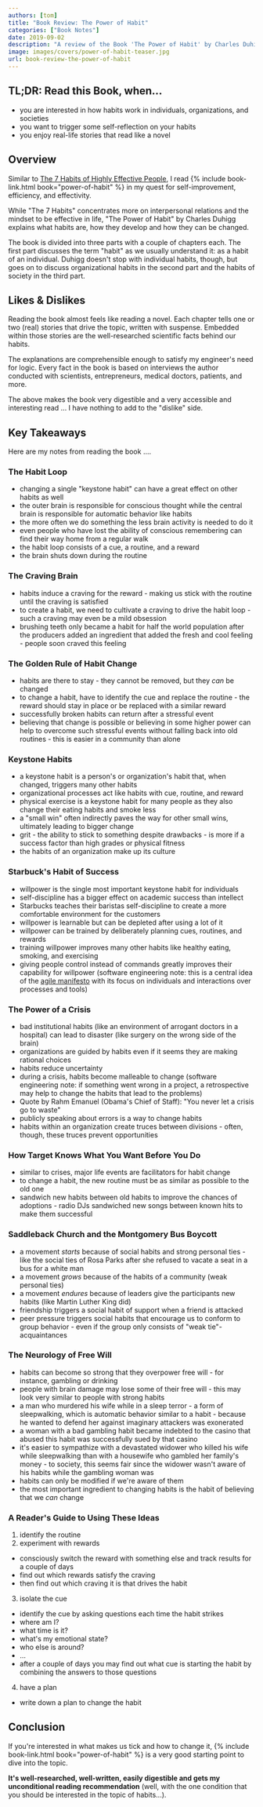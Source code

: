 ```yaml
---
authors: [tom]
title: "Book Review: The Power of Habit"
categories: ["Book Notes"]
date: 2019-09-02
description: "A review of the Book 'The Power of Habit' by Charles Duhigg."
image: images/covers/power-of-habit-teaser.jpg
url: book-review-the-power-of-habit
---
```


## TL;DR: Read this Book, when...

* you are interested in how habits work in individuals, organizations, and societies
* you want to trigger some self-reflection on your habits
* you enjoy real-life stories that read like a novel 

## Overview

Similar to [The 7 Habits of Highly Effective People](/book-review-7-habits), I read {% include book-link.html book="power-of-habit" %} in my quest for self-improvement, efficiency, and effectivity. 

While "The 7 Habits" concentrates more on interpersonal relations and the mindset to be effective in life, "The Power of Habit" by Charles Duhigg explains what habits are, how they develop and how they can be changed. 

The book is divided into three parts with a couple of chapters each. The first part discusses the term "habit" as we usually understand it: as a habit of an individual. Duhigg doesn't stop with individual habits, though, but goes on to discuss organizational habits in the second part and the habits of society in the third part.

## Likes & Dislikes

Reading the book almost feels like reading a novel. Each chapter tells one or two (real) stories that drive the topic, written with suspense. Embedded within those stories are the well-researched scientific facts behind our habits.   

The explanations are comprehensible enough to satisfy my engineer's need for logic. Every fact in the book is based on interviews the author conducted with scientists, entrepreneurs, medical doctors, patients, and more.

The above makes the book very digestible and a very accessible and interesting read ... I have nothing to add to the "dislike" side.

## Key Takeaways

Here are my notes from reading the book ....

### The Habit Loop

* changing a single "keystone habit" can have a great effect on other habits as well
* the outer brain is responsible for conscious thought while the central brain is responsible for automatic behavior like habits
* the more often we do something the less brain activity is needed to do it
* even people who have lost the ability of conscious remembering can find their way home from a regular walk
* the habit loop consists of a cue, a routine, and a reward
* the brain shuts down during the routine 

### The Craving Brain

* habits induce a craving for the reward - making us stick with the routine until the craving is satisfied
* to create a habit, we need to cultivate a craving to drive the habit loop - such a craving may even be a mild obsession
* brushing teeth only became a habit for half the world population after the producers added an ingredient that added the fresh and cool feeling - people soon craved this feeling

### The Golden Rule of Habit Change

* habits are there to stay - they cannot be removed, but they *can* be changed
* to change a habit, have to identify the cue and replace the routine - the reward should stay in place or be replaced with a similar reward
* successfully broken habits can return after a stressful event
* believing that change is possible or believing in some higher power can help to overcome such stressful events without falling back into old routines - this is easier in a community than alone


### Keystone Habits

* a keystone habit is a person's or organization's habit that, when changed, triggers many other habits
* organizational processes act like habits with cue, routine, and reward
* physical exercise is a keystone habit for many people as they also change their eating habits and smoke less
* a "small win" often indirectly paves the way for other small wins, ultimately leading to bigger change
* grit - the ability to stick to something despite drawbacks - is more if a success factor than high grades or physical fitness
* the habits of an organization make up its culture  

### Starbuck's Habit of Success

* willpower is the single most important keystone habit for individuals
* self-discipline has a bigger effect on academic success than intellect
* Starbucks teaches their baristas self-discipline to create a more comfortable environment for the customers
* willpower is learnable but can be depleted after using a lot of it
* willpower can be trained by deliberately planning cues, routines, and rewards
* training willpower improves many other habits like healthy eating, smoking, and exercising
* giving people control instead of commands greatly improves their capability for willpower (software engineering note: this is a central idea of the [agile manifesto](https://agilemanifesto.org/) with its focus on individuals and interactions over processes and tools)

### The Power of a Crisis

* bad institutional habits (like an environment of arrogant doctors in a hospital) can lead to disaster (like surgery on the wrong side of the brain)
* organizations are guided by habits even if it seems they are making rational choices
* habits reduce uncertainty
* during a crisis, habits become malleable to change (software engineering note: if something went wrong in a project, a retrospective may help to change the habits that lead to the problems)
* Quote by Rahm Emanuel (Obama's Chief of Staff): "You never let a crisis go to waste"
* publicly speaking about errors is a way to change habits
* habits within an organization create truces between divisions - often, though, these truces prevent opportunities

### How Target Knows What You Want Before You Do

* similar to crises, major life events are facilitators for habit change
* to change a habit, the new routine must be as similar as possible to the old one
* sandwich new habits between old habits to improve the chances of adoptions - radio DJs sandwiched new songs between known hits to make them successful

### Saddleback Church and the Montgomery Bus Boycott

* a movement *starts* because of social habits and strong personal ties - like the social ties of Rosa Parks after she refused to vacate a seat in a bus for a white man
* a movement *grows* because of the habits of a community (weak personal ties)
* a movement *endures* because of leaders give the participants new habits (like Martin Luther King did)
* friendship triggers a social habit of support when a friend is attacked
* peer pressure triggers social habits that encourage us to conform to group behavior - even if the group only consists of "weak tie"-acquaintances  

### The Neurology of Free Will

* habits can become so strong that they overpower free will - for instance, gambling or drinking
* people with brain damage may lose some of their free will - this may look very similar to people with strong habits
* a man who murdered his wife while in a sleep terror - a form of sleepwalking, which is automatic behavior similar to a habit - because he wanted to defend her against imaginary attackers was exonerated
* a woman with a bad gambling habit became indebted to the casino that abused this habit was successfully sued by that casino
* it's easier to sympathize with a devastated widower who killed his wife while sleepwalking than with a housewife who gambled her family's money - to society, this seems fair since the widower wasn't aware of his habits while the gambling woman was
* habits can only be modified if we're aware of them
* the most important ingredient to changing habits is the habit of believing that we *can* change  

### A Reader's Guide to Using These Ideas

1. identify the routine
2. experiment with rewards
  * consciously switch the reward with something else and track results for a couple of days
  * find out which rewards satisfy the craving
  * then find out which craving it is that drives the habit
3. isolate the cue
  * identify the cue by asking questions each time the habit strikes
  * where am I?
  * what time is it?
  * what's my emotional state?
  * who else is around?
  * ...
  * after a couple of days you may find out what cue is starting the habit by combining the answers to those questions
4. have a plan
  * write down a plan to change the habit

## Conclusion

If you're interested in what makes us tick and how to change it, {% include book-link.html book="power-of-habit" %} is a very good starting point to dive into the topic.

**It's well-researched, well-written, easily digestible and gets my unconditional reading recommendation** (well, with the one condition that you should be interested in the topic of habits...).

